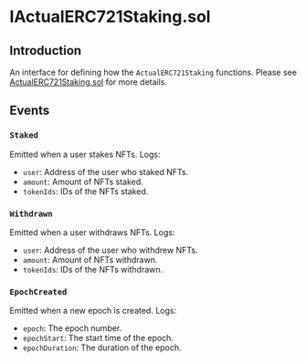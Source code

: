 # IActualERC721Staking.sol

## Introduction
An interface for defining how the `ActualERC721Staking` functions. Please see [ActualERC721Staking.sol](./ActualERC721Staking.md) for more details.

## Events
### `Staked`
Emitted when a user stakes NFTs.
Logs:
- `user`: Address of the user who staked NFTs.
- `amount`: Amount of NFTs staked.
- `tokenIds`: IDs of the NFTs staked.
### `Withdrawn`
Emitted when a user withdraws NFTs.
Logs:
- `user`: Address of the user who withdrew NFTs.
- `amount`: Amount of NFTs withdrawn.
- `tokenIds`: IDs of the NFTs withdrawn.
### `EpochCreated`
Emitted when a new epoch is created.
Logs:
- `epoch`: The epoch number.
- `epochStart`: The start time of the epoch.
- `epochDuration`: The duration of the epoch.
